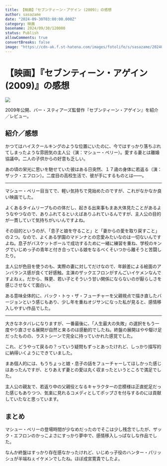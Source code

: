 ```yaml
---
title: 【映画】『セブンティーン・アゲイン (2009)』の感想
author: sasazame
date: "2024-09-30T03:00:00.000Z"
category: 映画
basename: 2024/09/30/120000
status: Publish
allowComments: true
convertBreaks: false
image: "https://cdn-ak.f.st-hatena.com/images/fotolife/s/sasazame/20240928/20240928125000.png"
---
```

# 【映画】『セブンティーン・アゲイン (2009)』の感想

![](https://cdn-ak.f.st-hatena.com/images/fotolife/s/sasazame/20240928/20240928125000.png)

2009年公開、バー・スティアーズ監督作『セブンティーン・アゲイン』を紹介／レビュー。

<!-- Extended Body -->

## 紹介／感想

かつてはハイスクールキングのような位置にいたのに、今ではすっかり落ちぶれてしまったような雰囲気の主人公（演：マシュー・ペリー）。愛する妻とは離婚協議中。二人の子供からの好意も乏しい。

あの頃の栄光に思いを馳せていた彼はある日突然、１７歳の身体に若返る（演：ザック・エフロン）。二度目の高校生活で、彼が手にするものとは――。

* * *

マシュー・ペリー目当てで、軽い気持ちで見始めたのですが、これがなかなか良い映画でした。

よくあるタイムリープものの体だし、起きる出来事もまあ大体見たことがあるようなやつなので、ありふれてるといえばありふれているんですが、主人公の目的が一貫していて気持ちがいいんですよね。

その目的というのが、「息子と娘を守ること」と「妻からの愛を取り戻すこと」の２つ。なので、よくある学園のマドンナとの恋愛みたいなのは一切ないんですよね。息子がバスケットボールで成功するために一緒に練習を重ね、学校のキングでいじめっ子の青年と付き合っている娘をなるべくそいつから離そうと苦闘したり。

主人公が色目を使うのも、実際の妻に対してだけなので、年齢差による絵面のアンバランス感が良くて好感触。主演のザックエフロンがすんごいイケメンなんですよねぇ。だから、殊更、若い子とそういう甘い関係にならないのが厭らしさを感じさせなくて面白い。

ある意味全体的に、バック・トゥ・ザ・フューチャーを父親視点で描き直したバージョンという感じもあり、少し年を重ねオジサンになった私が見ると、感情移入しやすい作品でした。

* * *

大きなネタバレになりますが、一番最後に、「人生最大の失敗」の選択をもう一度やり直させる展開が自然と来るのは感動的でしたね。終盤の展開はやや駆け足だったものの、ラストシーンで完全に持っていかれた感覚でした。

これ、どうやって戻るの？っていう疑問もずっとあったけれど、しっかり描写的に納得いくようにできていました。

まあ個人的には、もうちょっと娘・息子の話をフューチャーしてほしかった感じはあったんですが、とりあえず妻との愛は丸く収まったというところで満足でした。

主人公の親友で、若返り中の父親役となるキャラクターの恋模様は正直蛇足だった感じもありつつ、気楽に見れるコメディとしてポップさを付与するのには貢献していたなと思っています。

## まとめ

マシュー・ペリーの登場時間が少なめだったのでそこは少し残念でしたが、ザック・エフロンのかっこよさにすっかり夢中で、感情移入しっぱなしな作品でした。

なんか終盤はすっかり存在感なかったけれど、いじめっ子役のハンター・パリッシュが半端ねぇイケメンでしたね。ほぼ成宮寛貴でしたよ。